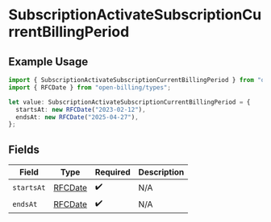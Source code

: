 # SubscriptionActivateSubscriptionCurrentBillingPeriod

## Example Usage

```typescript
import { SubscriptionActivateSubscriptionCurrentBillingPeriod } from "open-billing/models/operations";
import { RFCDate } from "open-billing/types";

let value: SubscriptionActivateSubscriptionCurrentBillingPeriod = {
  startsAt: new RFCDate("2023-02-12"),
  endsAt: new RFCDate("2025-04-27"),
};
```

## Fields

| Field                             | Type                              | Required                          | Description                       |
| --------------------------------- | --------------------------------- | --------------------------------- | --------------------------------- |
| `startsAt`                        | [RFCDate](../../types/rfcdate.md) | :heavy_check_mark:                | N/A                               |
| `endsAt`                          | [RFCDate](../../types/rfcdate.md) | :heavy_check_mark:                | N/A                               |